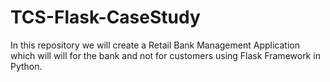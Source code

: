 # TCS-Flask-CaseStudy
In this repository we will create a Retail Bank Management Application which will will for the bank and not for customers using Flask Framework in Python.
